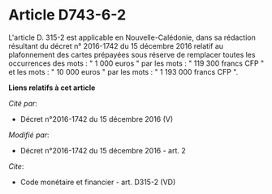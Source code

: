 # Article D743-6-2

L'article D. 315-2 est applicable en Nouvelle-Calédonie, dans sa rédaction résultant du décret n° 2016-1742 du 15 décembre
2016 relatif au plafonnement des cartes prépayées sous réserve de remplacer toutes les occurrences des mots : " 1 000 euros "
par les mots : " 119 300 francs CFP " et les mots : " 10 000 euros " par les mots : " 1 193 000 francs CFP ".

**Liens relatifs à cet article**

_Cité par_:

  - Décret n°2016-1742 du 15 décembre 2016 (V)

_Modifié par_:

  - Décret n°2016-1742 du 15 décembre 2016 - art. 2

_Cite_:

  - Code monétaire et financier - art. D315-2 (VD)
